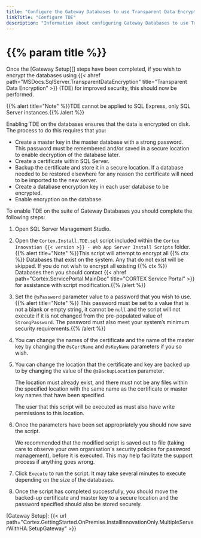 ```yaml
---
title: "Configure the Gateway Databases to use Transparent Data Encryption"
linkTitle: "Configure TDE"
description: "Information about configuring Gateway Databases to use Transparent Data Encryption."
---
```


# {{% param title %}}

Once the [Gateway Setup][] steps have been completed, if you wish to encrypt the databases using {{< ahref path="MSDocs.SqlServer.TransparentDataEncryption" title="Transparent Data Encryption" >}} (TDE) for improved security, this should now be performed.

{{% alert title="Note" %}}TDE cannot be applied to SQL Express, only SQL Server instances.{{% /alert %}}

Enabling TDE on the databases ensures that the data is encrypted on disk. The process to do this requires that you:

* Create a master key in the master database with a strong password. This password must be remembered and/or saved in a secure location to enable decryption of the database later.
* Create a certificate within SQL Server.
* Backup the certificate and store it in a secure location. If a database needed to be restored elsewhere for any reason the certificate will need to be imported to the new server.
* Create a database encryption key in each user database to be encrypted.
* Enable encryption on the database.

To enable TDE on the suite of Gateway Databases you should complete the following steps:

1. Open SQL Server Management Studio.
1. Open the `Cortex.Install.TDE.sql` script included within the `Cortex Innovation {{< version >}} - Web App Server Install Scripts` folder.
{{% alert title="Note" %}}This script will attempt to encrypt all {{% ctx %}} Databases that exist on the system. Any that do not exist will be skipped. If you do not wish to encrypt all existing {{% ctx %}} Databases then you should contact {{< ahref path="Cortex.ServicePortal.MainDoc" title="CORTEX Service Portal" >}} for assistance with script modification.{{% /alert %}}
1. Set the `@sPassword` parameter value to a password that you wish to use. {{% alert title="Note" %}} This password must be set to a value that is not a blank or empty string, it cannot be `null` and the script will not execute if it is not changed from the pre-populated value of `StrongPassword`. The password must also meet your system’s minimum security requirements.{{% /alert %}}
1. You can change the names of the certificate and the name of the master key by changing the `@sCertName` and `@sKeyName` parameters if you so wish.
1. You can change the location that the certificate and key are backed up to by changing the value of the `@sBackupLocation` parameter.

    The location must already exist, and there must not be any files within the specified location with the same name as the certificate or master key names that have been specified.

    The user that this script will be executed as must also have write permissions to this location.
1. Once the parameters have been set appropriately you should now save the script.

    We recommended that the modified script is saved out to file (taking care to observe your own organisation's security policies for password management), before it is executed. This may help facilitate the support process if anything goes wrong.
1. Click `Execute` to run the script. It may take several minutes to execute depending on the size of the databases.
1. Once the script has completed successfully, you should move the backed-up certificate and master key to a secure location and the password specified should also be stored securely.

[Gateway Setup]: {{< url path="Cortex.GettingStarted.OnPremise.InstallInnovationOnly.MultipleServerWithHA.SetupGateway" >}}
